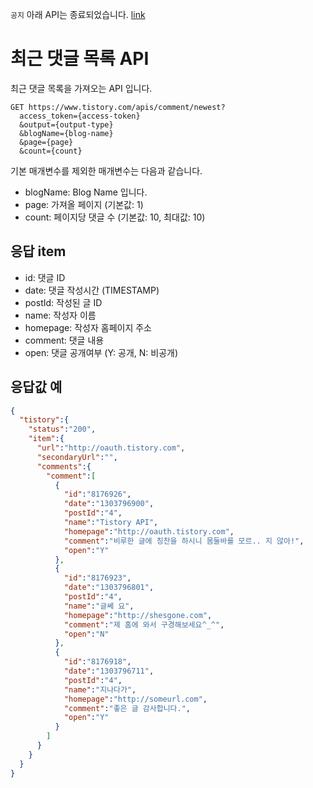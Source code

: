 `공지` 아래 API는 종료되었습니다. [link](https://notice.tistory.com/2664)

# 최근 댓글 목록 API

최근 댓글 목록을 가져오는 API 입니다.

```
GET https://www.tistory.com/apis/comment/newest?
  access_token={access-token}
  &output={output-type}
  &blogName={blog-name}
  &page={page}
  &count={count}
```

기본 매개변수를 제외한 매개변수는 다음과 같습니다.

- blogName: Blog Name 입니다.
- page: 가져올 페이지 (기본값: 1)
- count: 페이지당 댓글 수 (기본값: 10, 최대값: 10)

## 응답 item

- id: 댓글 ID
- date: 댓글 작성시간 (TIMESTAMP)
- postId: 작성된 글 ID
- name: 작성자 이름
- homepage: 작성자 홈페이지 주소
- comment: 댓글 내용
- open: 댓글 공개여부 (Y: 공개, N: 비공개)

## 응답값 예

```json
{
  "tistory":{
    "status":"200",
    "item":{
      "url":"http://oauth.tistory.com",
      "secondaryUrl":"",
      "comments":{
        "comment":[
          {
            "id":"8176926",
            "date":"1303796900",
            "postId":"4",
            "name":"Tistory API",
            "homepage":"http://oauth.tistory.com",
            "comment":"비루한 글에 칭찬을 하시니 몸둘바를 모르.. 지 않아!",
            "open":"Y"
          },
          {
            "id":"8176923",
            "date":"1303796801",
            "postId":"4",
            "name":"글쎄 요",
            "homepage":"http://shesgone.com",
            "comment":"제 홈에 와서 구경해보세요^_^",
            "open":"N"
          },
          {
            "id":"8176918",
            "date":"1303796711",
            "postId":"4",
            "name":"지나다가",
            "homepage":"http://someurl.com",
            "comment":"좋은 글 감사합니다.",
            "open":"Y"
          }
        ]
      }
    }
  }
}
```

